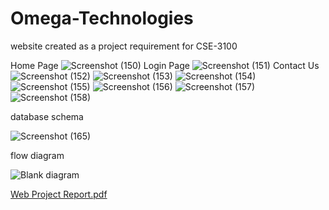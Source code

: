 # Omega-Technologies
website created as a project requirement for CSE-3100


Home Page
![Screenshot (150)](https://user-images.githubusercontent.com/64249566/181737038-936162cf-7146-4d34-a164-a6341baf84b2.png)
Login Page
![Screenshot (151)](https://user-images.githubusercontent.com/64249566/181737072-9450d483-c552-49aa-a28c-423a946e6ca1.png)
Contact Us
![Screenshot (152)](https://user-images.githubusercontent.com/64249566/181737079-ef825234-cb2c-49a8-81fc-303ae628c336.png)
![Screenshot (153)](https://user-images.githubusercontent.com/64249566/181737116-eb1a9333-c352-4705-8d0c-2cd31eaae221.png)
![Screenshot (154)](https://user-images.githubusercontent.com/64249566/181737126-0beb1ff0-5490-4dde-be32-bbb421d5ef2d.png)
![Screenshot (155)](https://user-images.githubusercontent.com/64249566/181737130-4106fdc6-f095-45d0-8fd3-f76af91d765d.png)
![Screenshot (156)](https://user-images.githubusercontent.com/64249566/181737135-541f6a4b-2b99-4891-9f09-f1004b207b80.png)
![Screenshot (157)](https://user-images.githubusercontent.com/64249566/181737140-2cd7f3fd-67cb-47f5-a4d2-a45d6187b042.png)
![Screenshot (158)](https://user-images.githubusercontent.com/64249566/181737147-99fd257c-2be1-40d3-b379-d06cf3e63f56.png)

database schema

![Screenshot (165)](https://user-images.githubusercontent.com/64249566/181737379-d5813244-b356-4539-9e6a-3781a4035e74.png)

flow diagram

![Blank diagram](https://user-images.githubusercontent.com/64249566/181737452-34fe6f49-aec2-4736-88ed-b33a075ae3fb.jpeg)


[Web Project Report.pdf](https://github.com/Mahin7773/Omega-Technologies/files/9463788/Web.Project.Report.pdf)
